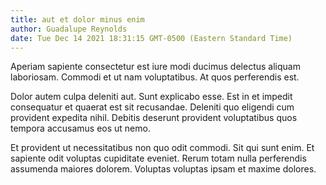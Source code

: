 ```yaml
---
title: aut et dolor minus enim
author: Guadalupe Reynolds
date: Tue Dec 14 2021 18:31:15 GMT-0500 (Eastern Standard Time)
---
```

Aperiam sapiente consectetur est iure modi ducimus delectus aliquam laboriosam. Commodi et ut nam voluptatibus. At quos perferendis est.

 Dolor autem culpa deleniti aut. Sunt explicabo esse. Est in et impedit consequatur et quaerat est sit recusandae. Deleniti quo eligendi cum provident expedita nihil. Debitis deserunt provident voluptatibus quos tempora accusamus eos ut nemo.

 Et provident ut necessitatibus non quo odit commodi. Sit qui sunt enim. Et sapiente odit voluptas cupiditate eveniet. Rerum totam nulla perferendis assumenda maiores dolorem. Voluptas voluptas ipsam et maxime dolores.